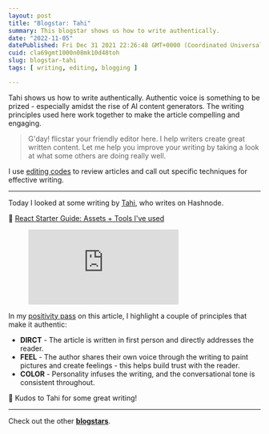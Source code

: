 ```yaml
---
layout: post
title: "Blogstar: Tahi"
summary: This blogstar shows us how to write authentically.
date: "2022-11-05"
datePublished: Fri Dec 31 2021 22:26:48 GMT+0000 (Coordinated Universal Time)
cuid: cla69gmt1000n08mk10d48toh
slug: blogstar-tahi
tags: [ writing, editing, blogging ]

---
```


Tahi shows us how to write authentically. Authentic voice is something to be prized - especially amidst the rise of AI content generators. The writing principles used here work together to make the article compelling and engaging. 


> G'day! flicstar your friendly editor here. I help writers create great written content. Let me help you improve your writing by taking a look at what some others are doing really well.

I use [editing codes](https://github.com/open-strategy-partners/editing-codes) to review articles and call out specific techniques for effective writing.

---

Today I looked at some writing by [Tahi](https://muntahatahiat.hashnode.dev/), who writes on Hashnode. 

📝 [React Starter Guide: Assets + Tools I've used](https://muntahatahiat.hashnode.dev/react-starter-guide-assets-tools-ive-used)

<!-- blank line -->
<figure class="video_container">
  <iframe src="https://www.youtube.com/embed/pVyQ7azELSc" frameborder="0" allowfullscreen="true"> </iframe>
</figure>
<!-- blank line -->


In my [positivity pass](https://openstrategypartners.com/blog/the-positivity-pass-and-why-we-do-it/) on this article, I highlight a couple of principles that make it authentic:

- **DIRCT** - The article is written in first person and directly addresses the reader. 
- **FEEL** - The author shares their own voice through the writing to paint pictures and create feelings - this helps build trust with the reader.
- **COLOR** - Personality infuses the writing, and the conversational tone is consistent throughout.

🎉 Kudos to Tahi for some great writing! 

---

Check out the other **[blogstars](https://flicstar.com/blogstars)**.